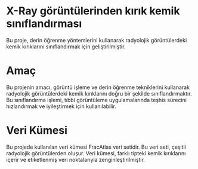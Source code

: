 # X-Ray görüntülerinden kırık kemik sınıflandırması
Bu proje, derin öğrenme yöntemlerini kullanarak radyolojik görüntülerdeki kemik kırıklarını sınıflandırmak için geliştirilmiştir.

# Amaç
Bu projenin amacı, görüntü işleme ve derin öğrenme tekniklerini kullanarak radyolojik görüntülerdeki kemik kırıklarını doğru bir şekilde sınıflandırmaktır. Bu sınıflandırma işlemi, tıbbi görüntüleme uygulamalarında teşhis sürecini hızlandırmak ve iyileştirmek için kullanılabilir.

# Veri Kümesi
Bu projede kullanılan veri kümesi FracAtlas veri setidir. Bu veri seti, çeşitli radyolojik görüntülerden oluşur. Veri kümesi, farklı tipteki kemik kırıklarını içerir ve etiketlenmiş veri noktalarıyla zenginleştirilmiştir.
